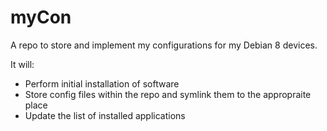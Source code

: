 # myCon

A repo to store and implement my configurations for my Debian 8 devices.

It will:
+ Perform initial installation of software
+ Store config files within the repo and symlink them to the appropraite place
+ Update the list of installed applications
